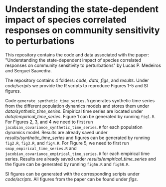 # Understanding the state-dependent impact of species correlated responses on community sensitivity to perturbations

This repository contains the code and data associated with the paper: "Understanding the state-dependent impact of species correlated responses on community sensitivity to perturbations" by Lucas P. Medeiros and Serguei Saavedra.

The repository contains 4 folders: *code*, *data*, *figs*, and *results*. Under *code/scripts* we provide the R scripts to reproduce Figures 1-5 and SI figures. 

Code `generate_synthetic_time_series.R` generates synthetic time series from the different population dynamics models and stores them under *data/synthetic_time_series*. Empirical time series are located under *data/empirical_time_series*. Figure 1 can be generated by running `fig1.R`. For Figures 2, 3, and 4 we need to first run `jacobian_covariance_synthetic_time_series.R` for each population dynamics model. Results are already saved under *results/synthetic_time_series* and figures can be generated by running `fig2.R`, `fig3.R`, and `fig4.R`. For Figure 5, we need to first run `smap_empirical_time_series.R` and `jacobian_covariance_empirical_time_series.R` for each empirical time series. Results are already saved under *results/empirical_time_series* and the figure can be generated by running `fig5A.R` and `fig5B.R`.

SI figures can be generated with the corresponding scripts under *code/scripts*. All figures from the paper can be found under *figs*.
